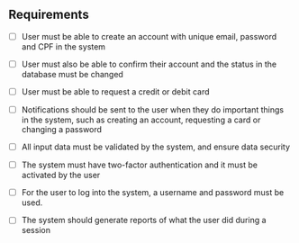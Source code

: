 ## Requirements

- [ ] User must be able to create an account with unique email, password and CPF in the system

- [ ] User must also be able to confirm their account and the status in the database must be changed

- [ ] User must be able to request a credit or debit card

- [ ] Notifications should be sent to the user when they do important things in the system, such as creating an account, requesting a card or changing a password

- [ ] All input data must be validated by the system, and ensure data security

- [ ] The system must have two-factor authentication and it must be activated by the user

- [ ] For the user to log into the system, a username and password must be used.

- [ ] The system should generate reports of what the user did during a session
